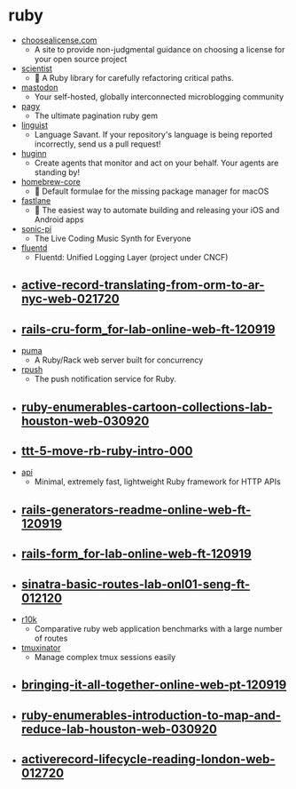 # ruby
- [choosealicense.com](https://github.com/github/choosealicense.com)
  - A site to provide non-judgmental guidance on choosing a license for your open source project
- [scientist](https://github.com/github/scientist)
  - 🔬 A Ruby library for carefully refactoring critical paths.
- [mastodon](https://github.com/tootsuite/mastodon)
  - Your self-hosted, globally interconnected microblogging community
- [pagy](https://github.com/ddnexus/pagy)
  - The ultimate pagination ruby gem
- [linguist](https://github.com/github/linguist)
  - Language Savant. If your repository's language is being reported incorrectly, send us a pull request!
- [huginn](https://github.com/huginn/huginn)
  - Create agents that monitor and act on your behalf. Your agents are standing by!
- [homebrew-core](https://github.com/Homebrew/homebrew-core)
  - 🍻 Default formulae for the missing package manager for macOS
- [fastlane](https://github.com/fastlane/fastlane)
  - 🚀 The easiest way to automate building and releasing your iOS and Android apps
- [sonic-pi](https://github.com/samaaron/sonic-pi)
  - The Live Coding Music Synth for Everyone
- [fluentd](https://github.com/fluent/fluentd)
  - Fluentd: Unified Logging Layer (project under CNCF)
- [active-record-translating-from-orm-to-ar-nyc-web-021720](https://github.com/learn-co-students/active-record-translating-from-orm-to-ar-nyc-web-021720)
  - 
- [rails-cru-form_for-lab-online-web-ft-120919](https://github.com/learn-co-students/rails-cru-form_for-lab-online-web-ft-120919)
  - 
- [puma](https://github.com/puma/puma)
  - A Ruby/Rack web server built for concurrency
- [rpush](https://github.com/rpush/rpush)
  - The push notification service for Ruby.
- [ruby-enumerables-cartoon-collections-lab-houston-web-030920](https://github.com/learn-co-students/ruby-enumerables-cartoon-collections-lab-houston-web-030920)
  - 
- [ttt-5-move-rb-ruby-intro-000](https://github.com/learn-co-students/ttt-5-move-rb-ruby-intro-000)
  - 
- [api](https://github.com/hanami/api)
  - Minimal, extremely fast, lightweight Ruby framework for HTTP APIs
- [rails-generators-readme-online-web-ft-120919](https://github.com/learn-co-students/rails-generators-readme-online-web-ft-120919)
  - 
- [rails-form_for-lab-online-web-ft-120919](https://github.com/learn-co-students/rails-form_for-lab-online-web-ft-120919)
  - 
- [sinatra-basic-routes-lab-onl01-seng-ft-012120](https://github.com/learn-co-students/sinatra-basic-routes-lab-onl01-seng-ft-012120)
  - 
- [r10k](https://github.com/jeremyevans/r10k)
  - Comparative ruby web application benchmarks with a large number of routes
- [tmuxinator](https://github.com/tmuxinator/tmuxinator)
  - Manage complex tmux sessions easily
- [bringing-it-all-together-online-web-pt-120919](https://github.com/learn-co-students/bringing-it-all-together-online-web-pt-120919)
  - 
- [ruby-enumerables-introduction-to-map-and-reduce-lab-houston-web-030920](https://github.com/learn-co-students/ruby-enumerables-introduction-to-map-and-reduce-lab-houston-web-030920)
  - 
- [activerecord-lifecycle-reading-london-web-012720](https://github.com/learn-co-students/activerecord-lifecycle-reading-london-web-012720)
  - 
